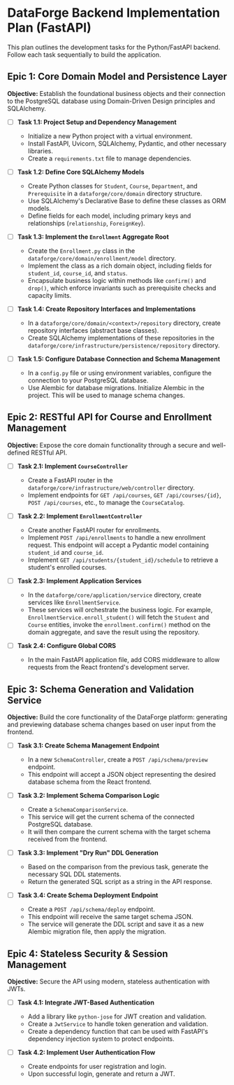 # DataForge Backend Implementation Plan (FastAPI)

This plan outlines the development tasks for the Python/FastAPI backend. Follow each task sequentially to build the application.

## Epic 1: Core Domain Model and Persistence Layer

**Objective:** Establish the foundational business objects and their connection to the PostgreSQL database using Domain-Driven Design principles and SQLAlchemy.

- [ ] **Task 1.1: Project Setup and Dependency Management**
  - Initialize a new Python project with a virtual environment.
  - Install FastAPI, Uvicorn, SQLAlchemy, Pydantic, and other necessary libraries.
  - Create a `requirements.txt` file to manage dependencies.

- [ ] **Task 1.2: Define Core SQLAlchemy Models**
  - Create Python classes for `Student`, `Course`, `Department`, and `Prerequisite` in a `dataforge/core/domain` directory structure.
  - Use SQLAlchemy's Declarative Base to define these classes as ORM models.
  - Define fields for each model, including primary keys and relationships (`relationship`, `ForeignKey`).

- [ ] **Task 1.3: Implement the `Enrollment` Aggregate Root**
  - Create the `Enrollment.py` class in the `dataforge/core/domain/enrollment/model` directory.
  - Implement the class as a rich domain object, including fields for `student_id`, `course_id`, and `status`.
  - Encapsulate business logic within methods like `confirm()` and `drop()`, which enforce invariants such as prerequisite checks and capacity limits.

- [ ] **Task 1.4: Create Repository Interfaces and Implementations**
  - In a `dataforge/core/domain/<context>/repository` directory, create repository interfaces (abstract base classes).
  - Create SQLAlchemy implementations of these repositories in the `dataforge/core/infrastructure/persistence/repository` directory.

- [ ] **Task 1.5: Configure Database Connection and Schema Management**
  - In a `config.py` file or using environment variables, configure the connection to your PostgreSQL database.
  - Use Alembic for database migrations. Initialize Alembic in the project. This will be used to manage schema changes.

## Epic 2: RESTful API for Course and Enrollment Management

**Objective:** Expose the core domain functionality through a secure and well-defined RESTful API.

- [ ] **Task 2.1: Implement `CourseController`**
  - Create a FastAPI router in the `dataforge/core/infrastructure/web/controller` directory.
  - Implement endpoints for `GET /api/courses`, `GET /api/courses/{id}`, `POST /api/courses`, etc., to manage the `CourseCatalog`.

- [ ] **Task 2.2: Implement `EnrollmentController`**
  - Create another FastAPI router for enrollments.
  - Implement `POST /api/enrollments` to handle a new enrollment request. This endpoint will accept a Pydantic model containing `student_id` and `course_id`.
  - Implement `GET /api/students/{student_id}/schedule` to retrieve a student's enrolled courses.

- [ ] **Task 2.3: Implement Application Services**
  - In the `dataforge/core/application/service` directory, create services like `EnrollmentService`.
  - These services will orchestrate the business logic. For example, `EnrollmentService.enroll_student()` will fetch the `Student` and `Course` entities, invoke the `enrollment.confirm()` method on the domain aggregate, and save the result using the repository.

- [ ] **Task 2.4: Configure Global CORS**
  - In the main FastAPI application file, add CORS middleware to allow requests from the React frontend's development server.

## Epic 3: Schema Generation and Validation Service

**Objective:** Build the core functionality of the DataForge platform: generating and previewing database schema changes based on user input from the frontend.

- [ ] **Task 3.1: Create Schema Management Endpoint**
  - In a new `SchemaController`, create a `POST /api/schema/preview` endpoint.
  - This endpoint will accept a JSON object representing the desired database schema from the React frontend.

- [ ] **Task 3.2: Implement Schema Comparison Logic**
  - Create a `SchemaComparisonService`.
  - This service will get the current schema of the connected PostgreSQL database.
  - It will then compare the current schema with the target schema received from the frontend.

- [ ] **Task 3.3: Implement "Dry Run" DDL Generation**
  - Based on the comparison from the previous task, generate the necessary SQL DDL statements.
  - Return the generated SQL script as a string in the API response.

- [ ] **Task 3.4: Create Schema Deployment Endpoint**
  - Create a `POST /api/schema/deploy` endpoint.
  - This endpoint will receive the same target schema JSON.
  - The service will generate the DDL script and save it as a new Alembic migration file, then apply the migration.

## Epic 4: Stateless Security & Session Management

**Objective:** Secure the API using modern, stateless authentication with JWTs.

- [ ] **Task 4.1: Integrate JWT-Based Authentication**
  - Add a library like `python-jose` for JWT creation and validation.
  - Create a `JwtService` to handle token generation and validation.
  - Create a dependency function that can be used with FastAPI's dependency injection system to protect endpoints.

- [ ] **Task 4.2: Implement User Authentication Flow**
  - Create endpoints for user registration and login.
  - Upon successful login, generate and return a JWT.
